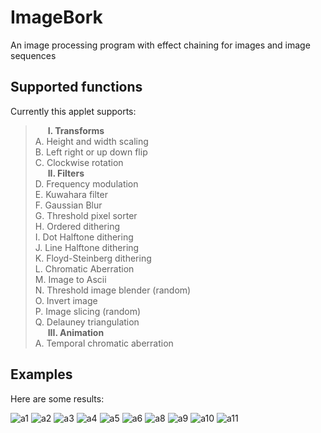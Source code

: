 # ImageBork

An image processing program with effect chaining for images and image sequences

## Supported functions
Currently this applet supports:

> **&nbsp;&nbsp;&nbsp;&nbsp;&nbsp;&nbsp;I. Transforms**<br>
A. Height and width scaling<br>
B. Left right or up down flip<br>
C. Clockwise rotation <br>
**&nbsp;&nbsp;&nbsp;&nbsp;&nbsp;&nbsp;II. Filters**<br>
D. Frequency modulation<br>
E. Kuwahara filter<br>
F. Gaussian Blur<br>
G. Threshold pixel sorter<br>
H. Ordered dithering<br>
I. Dot Halftone dithering<br>
J. Line Halftone dithering<br>
K. Floyd-Steinberg dithering<br>
L. Chromatic Aberration<br>
M. Image to Ascii<br>
N. Threshold image blender (random)<br>
O. Invert image<br>
P. Image slicing (random)<br>
Q. Delauney triangulation<br>
**&nbsp;&nbsp;&nbsp;&nbsp;&nbsp;&nbsp;III. Animation**<br>
A. Temporal chromatic aberration<br>

## Examples
Here are some results:

![a1](https://github.com/user-attachments/assets/bb4218bd-27c4-4e43-ad35-cd1c10830c02)
![a2](https://github.com/user-attachments/assets/2cc888a0-fc7c-41ab-8348-3cbb29019fea)
![a3](https://github.com/user-attachments/assets/c6416e03-ecc7-47f8-8283-763660472c0c)
![a4](https://github.com/user-attachments/assets/146b2f03-1942-41d8-ad82-ca24de3d4621)
![a5](https://github.com/user-attachments/assets/6f26dccd-e8bb-44e2-b150-3a61b3790f42)
![a6](https://github.com/user-attachments/assets/e176b905-74f7-4ff9-93e1-962e6f7731ec)
![a8](https://github.com/user-attachments/assets/4791f975-e96e-4243-a490-26a980be2227)
![a9](https://github.com/user-attachments/assets/84f0a628-d58b-4c5a-b2fe-d995b6bd8e48)
![a10](https://github.com/user-attachments/assets/0e4a832d-8c5e-45e6-b179-e3a03acfd60e)
![a11](https://github.com/user-attachments/assets/e4d49c43-2329-48c9-bc46-a866235a3796)
